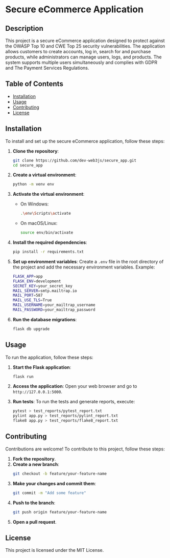 # Secure eCommerce Application

## Description

This project is a secure eCommerce application designed to protect against the OWASP Top 10 and CWE Top 25 security vulnerabilities. The application allows customers to create accounts, log in, search for and purchase products, while administrators can manage users, logs, and products. The system supports multiple users simultaneously and complies with GDPR and The Payment Services Regulations.

## Table of Contents

- [Installation](#installation)
- [Usage](#usage)
- [Contributing](#contributing)
- [License](#license)

## Installation

To install and set up the secure eCommerce application, follow these steps:

1. **Clone the repository**:

   ```sh
   git clone https://github.com/dev-web3js/secure_app.git
   cd secure_app
   ```

2. **Create a virtual environment**:

   ```sh
   python -m venv env
   ```

3. **Activate the virtual environment**:

   - On Windows:
     ```sh
     .\env\Scripts\activate
     ```
   - On macOS/Linux:
     ```sh
     source env/bin/activate
     ```

4. **Install the required dependencies**:

   ```sh
   pip install -r requirements.txt
   ```

5. **Set up environment variables**:
   Create a `.env` file in the root directory of the project and add the necessary environment variables. Example:

   ```sh
   FLASK_APP=app
   FLASK_ENV=development
   SECRET_KEY=your_secret_key
   MAIL_SERVER=smtp.mailtrap.io
   MAIL_PORT=587
   MAIL_USE_TLS=True
   MAIL_USERNAME=your_mailtrap_username
   MAIL_PASSWORD=your_mailtrap_password
   ```

6. **Run the database migrations**:
   ```sh
   flask db upgrade
   ```

## Usage

To run the application, follow these steps:

1. **Start the Flask application**:

   ```sh
   flask run
   ```

2. **Access the application**:
   Open your web browser and go to `http://127.0.0.1:5000`.

3. **Run tests**:
   To run the tests and generate reports, execute:
   ```sh
   pytest > test_reports/pytest_report.txt
   pylint app.py > test_reports/pylint_report.txt
   flake8 app.py > test_reports/flake8_report.txt
   ```

## Contributing

Contributions are welcome! To contribute to this project, follow these steps:

1. **Fork the repository**.
2. **Create a new branch**:
   ```sh
   git checkout -b feature/your-feature-name
   ```
3. **Make your changes and commit them**:
   ```sh
   git commit -m "Add some feature"
   ```
4. **Push to the branch**:
   ```sh
   git push origin feature/your-feature-name
   ```
5. **Open a pull request**.

## License

This project is licensed under the MIT License.
